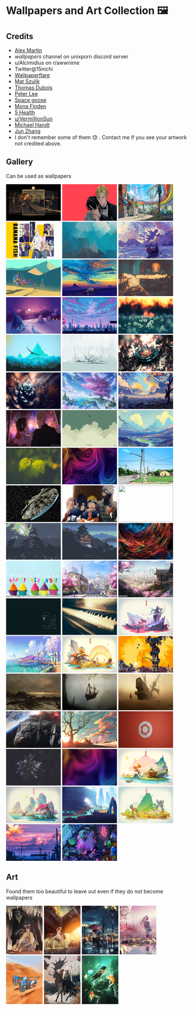 # Wallpapers and Art Collection :framed_picture:

## Credits
 - [Alex Martin](https://www.alexstevenmartin.com/)
 - *wallpapers* channel on unixporn discord server
 - u/Alcimidius on r/awwnime
 - Twitter@15nichi
 - [Wallpaperflare](www.wallpaperflare.com)
 - [Mat Szulik](https://matszulik.artstation.com/)
 - [Thomas Dubois](https://www.artstation.com/thomas_dubois)
 - [Peter Lee](https://www.artstation.com/peterconcept)
 - [Space goose](https://www.artstation.com/spacegooose)
 - [Mona Finden](https://www.artstation.com/mona)
 - [5 Health](https://twitter.com/5healthMONO)
 - [u/VermillionSun](https://www.reddit.com/user/VermillionSun/)
 - [Michael Handt](https://www.artstation.com/mhandt)
 - [Jun Zhang](https://www.artstation.com/777)
 - I don't remember some of them :sweat: . Contact me if you see your artwork not credited above.

## Gallery

Can be used as wallpapers

<p align="center">

<a href="gallery/Ahsoka%20Tano.jpg"><img src="gallery/Ahsoka%20Tano.jpg" width="150" height="100"></a>
<a href="gallery/ash_red_wallpaper.jpg"><img src="gallery/ash_red_wallpaper.jpg" width="150" height="100"></a>
<a href="gallery/astoria.jpeg"><img src="gallery/astoria.jpeg" width="150" height="100"></a>
<a href="gallery/bananafish-poster.jpg"><img src="gallery/bananafish-poster.jpg" width="150" height="100"></a>
<a href="gallery/blue_abstract.png"><img src="gallery/blue_abstract.png" width="150" height="100"></a>
<a href="gallery/boat.jpg"><img src="gallery/boat.jpg" width="150" height="100"></a>
<a href="gallery/BoneSpeeder-sm.jpg"><img src="gallery/BoneSpeeder-sm.jpg" width="150" height="100"></a>
<a href="gallery/bus_balloon.jpg"><img src="gallery/bus_balloon.jpg" width="150" height="100"></a>
<a href="gallery/candle-2.jpg"><img src="gallery/candle-2.jpg" width="150" height="100"></a>
<a href="gallery/christmas.jpg"><img src="gallery/christmas.jpg" width="150" height="100"></a>
<a href="gallery/cycle.jpg"><img src="gallery/cycle.jpg" width="150" height="100"></a>
<a href="gallery/daffodils.jpg"><img src="gallery/daffodils.jpg" width="150" height="100"></a>
<a href="gallery/eagle-flat-landscape-720p.jpg"><img src="gallery/eagle-flat-landscape-720p.jpg" width="150" height="100"></a>
<a href="gallery/eye.jpg"><img src="gallery/eye.jpg" width="150" height="100"></a>
<a href="gallery/flower1.jpg"><img src="gallery/flower1.jpg" width="150" height="100"></a>
<a href="gallery/flower2.jpg"><img src="gallery/flower2.jpg" width="150" height="100"></a>
<a href="gallery/Game%20promo.jpg"><img src="gallery/Game%20promo.jpg" width="150" height="100"></a>
<a href="gallery/girl_and_boat.jpg"><img src="gallery/girl_and_boat.jpg" width="150" height="100"></a>
<a href="gallery/hanabi%20kaguya%20sama.jpeg"><img src="gallery/hanabi%20kaguya%20sama.jpeg" width="150" height="100"></a>
<a href="gallery/jet.jpg"><img src="gallery/jet.jpg" width="150" height="100"></a>
<a href="gallery/landscape.jpg"><img src="gallery/landscape.jpg" width="150" height="100"></a>
<a href="gallery/leaves.jpg"><img src="gallery/leaves.jpg" width="150" height="100"></a>
<a href="gallery/lines.jpg"><img src="gallery/lines.jpg" width="150" height="100"></a>
<a href="gallery/MidwestScifi-sunny.jpg"><img src="gallery/MidwestScifi-sunny.jpg" width="150" height="100"></a>
<a href="gallery/millenium_falcon.jpg"><img src="gallery/millenium_falcon.jpg" width="150" height="100"></a>
<a href="gallery/naruto.png"><img src="gallery/naruto.png" width="150" height="100"></a>
<a href="gallery/naruto_sasuke.png"><img src="gallery/naruto_sasuke.png" width="150" height="100"></a>
<a href="gallery/nord-pixel-castle-2.png"><img src="gallery/nord-pixel-castle-2.png" width="150" height="100"></a>
<a href="gallery/nord-pixel-castle.png"><img src="gallery/nord-pixel-castle.png" width="150" height="100"></a>
<a href="gallery/optic-fibre.jpg"><img src="gallery/optic-fibre.jpg" width="150" height="100"></a>
<a href="gallery/Pavi_1st_birthday_10-Oct.png"><img src="gallery/Pavi_1st_birthday_10-Oct.png" width="150" height="100"></a>
<a href="gallery/peter-lee-aow3kyoto02.jpg"><img src="gallery/peter-lee-aow3kyoto02.jpg" width="150" height="100"></a>
<a href="gallery/peter-lee-aow4kyoto01.jpg"><img src="gallery/peter-lee-aow4kyoto01.jpg" width="150" height="100"></a>
<a href="gallery/physics.png"><img src="gallery/physics.png" width="150" height="100"></a>
<a href="gallery/piano.jpg"><img src="gallery/piano.jpg" width="150" height="100"></a>
<a href="gallery/redice.jpg"><img src="gallery/redice.jpg" width="150" height="100"></a>
<a href="gallery/sea%20link.jpg"><img src="gallery/sea%20link.jpg" width="150" height="100"></a>
<a href="gallery/sunrise.jpg"><img src="gallery/sunrise.jpg" width="150" height="100"></a>
<a href="gallery/the-priory-of-the-orange-tree-wallpaper.jpg"><img src="gallery/the-priory-of-the-orange-tree-wallpaper.jpg" width="150" height="100"></a>
<a href="gallery/The%20Valley%20of%20the%20Crows.jpg"><img src="gallery/The%20Valley%20of%20the%20Crows.jpg" width="150" height="100"></a>
<a href="gallery/thomas-dubois-dark-waters-19-web.jpg"><img src="gallery/thomas-dubois-dark-waters-19-web.jpg" width="150" height="100"></a>
<a href="gallery/thomas-dubois-dark-waters-rvb-25.jpg"><img src="gallery/thomas-dubois-dark-waters-rvb-25.jpg" width="150" height="100"></a>
<a href="gallery/tie.jpg"><img src="gallery/tie.jpg" width="150" height="100"></a>
<a href="gallery/tree_without_leaves.jpg"><img src="gallery/tree_without_leaves.jpg" width="150" height="100"></a>
<a href="gallery/ubuntu_user_GreenScreenSocks_reddit.jpg"><img src="gallery/ubuntu_user_GreenScreenSocks_reddit.jpg" width="150" height="100"></a>
<a href="gallery/violet.jpeg"><img src="gallery/violet.jpeg" width="150" height="100"></a>
<a href="gallery/wallblur.jpg"><img src="gallery/wallblur.jpg" width="150" height="100"></a>
<a href="gallery/waterfall2.jpg"><img src="gallery/waterfall2.jpg" width="150" height="100"></a>
<a href="gallery/waterfall3.jpg"><img src="gallery/waterfall3.jpg" width="150" height="100"></a>
<a href="gallery/waterfall.jpg"><img src="gallery/waterfall.jpg" width="150" height="100"></a>
<a href="gallery/windmill.jpg"><img src="gallery/windmill.jpg" width="150" height="100"></a>
<a href="gallery/wires.jpg"><img src="gallery/wires.jpg" width="150" height="100"></a>
<a href="gallery/WorkStation-SM.jpg"><img src="gallery/WorkStation-SM.jpg" width="150" height="100"></a>

</p>

## Art

Found them too beautiful to leave out even if they do not become wallpapers

<p align="center">

<a href="artwork/Defeated%202.jpg"><img src="artwork/Defeated%202.jpg" width="100" height="133"></a>
<a href="artwork/girl_on_cycle.png"><img src="artwork/girl_on_cycle.png" width="100" height="133"></a>
<a href="artwork/girl_umbrella.jpg"><img src="artwork/girl_umbrella.jpg" width="100" height="133"></a>
<a href="artwork/mateusz-szulik-08-tokyo-artstation.jpg"><img src="artwork/mateusz-szulik-08-tokyo-artstation.jpg" width="100" height="133"></a>
<a href="artwork/pod_racer.jpeg"><img src="artwork/pod_racer.jpeg" width="100" height="133"></a>
<a href="artwork/Silvanus%20Starcaller.jpg"><img src="artwork/Silvanus%20Starcaller.jpg" width="100" height="133"></a>
<a href="artwork/thomas-dubois-sandman-web01.jpg"><img src="artwork/thomas-dubois-sandman-web01.jpg" width="100" height="133"></a>

</p>
